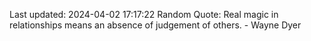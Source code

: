Last updated: 2024-04-02 17:17:22
Random Quote: Real magic in relationships means an absence of judgement of others. - Wayne Dyer
